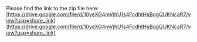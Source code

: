 Please find the link to the zip file here: [https://drive.google.com/file/d/10yeXG4mVjhU1s4FcdhtHsBqgQUKNcaR7/view?usp=share_link](https://drive.google.com/file/d/10yeXG4mVjhU1s4FcdhtHsBqgQUKNcaR7/view?usp=share_link)
